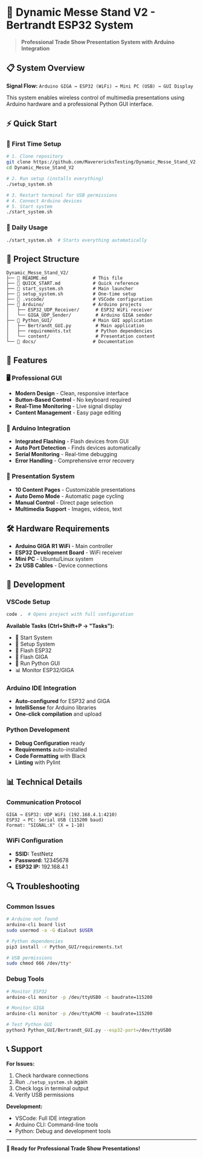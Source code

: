 # 🚀 Dynamic Messe Stand V2 - Bertrandt ESP32 System

> **Professional Trade Show Presentation System with Arduino Integration**

## 📋 System Overview

**Signal Flow:** `Arduino GIGA → ESP32 (WiFi) → Mini PC (USB) → GUI Display`

This system enables wireless control of multimedia presentations using Arduino hardware and a professional Python GUI interface.

## ⚡ Quick Start

### 🎯 First Time Setup
```bash
# 1. Clone repository
git clone https://github.com/MaverericksTesting/Dynamic_Messe_Stand_V2.git
cd Dynamic_Messe_Stand_V2

# 2. Run setup (installs everything)
./setup_system.sh

# 3. Restart terminal for USB permissions
# 4. Connect Arduino devices
# 5. Start system
./start_system.sh
```

### 🚀 Daily Usage
```bash
./start_system.sh  # Starts everything automatically
```

## 📁 Project Structure

```
Dynamic_Messe_Stand_V2/
├── 📄 README.md                 # This file
├── 📄 QUICK_START.md            # Quick reference
├── 🚀 start_system.sh           # Main launcher
├── 🔧 setup_system.sh           # One-time setup
├── 📁 .vscode/                  # VSCode configuration
├── 📁 Arduino/                  # Arduino projects
│   ├── ESP32_UDP_Receiver/      # ESP32 WiFi receiver
│   └── GIGA_UDP_Sender/         # Arduino GIGA sender
├── 📁 Python_GUI/               # Main GUI application
│   ├── Bertrandt_GUI.py         # Main application
│   ├── requirements.txt         # Python dependencies
│   └── content/                 # Presentation content
└── 📁 docs/                     # Documentation
```

## 🎨 Features

### 🖥️ Professional GUI
- **Modern Design** - Clean, responsive interface
- **Button-Based Control** - No keyboard required
- **Real-Time Monitoring** - Live signal display
- **Content Management** - Easy page editing

### 🔧 Arduino Integration
- **Integrated Flashing** - Flash devices from GUI
- **Auto Port Detection** - Finds devices automatically
- **Serial Monitoring** - Real-time debugging
- **Error Handling** - Comprehensive error recovery

### 📱 Presentation System
- **10 Content Pages** - Customizable presentations
- **Auto Demo Mode** - Automatic page cycling
- **Manual Control** - Direct page selection
- **Multimedia Support** - Images, videos, text

## 🛠️ Hardware Requirements

- **Arduino GIGA R1 WiFi** - Main controller
- **ESP32 Development Board** - WiFi receiver
- **Mini PC** - Ubuntu/Linux system
- **2x USB Cables** - Device connections

## 🔧 Development

### VSCode Setup
```bash
code .  # Opens project with full configuration
```

**Available Tasks (Ctrl+Shift+P → "Tasks"):**
- 🚀 Start System
- 🔧 Setup System  
- 📱 Flash ESP32
- 🔧 Flash GIGA
- 🐍 Run Python GUI
- 📊 Monitor ESP32/GIGA

### Arduino IDE Integration
- **Auto-configured** for ESP32 and GIGA
- **IntelliSense** for Arduino libraries
- **One-click compilation** and upload

### Python Development
- **Debug Configuration** ready
- **Requirements** auto-installed
- **Code Formatting** with Black
- **Linting** with Pylint

## 📊 Technical Details

### Communication Protocol
```
GIGA → ESP32: UDP WiFi (192.168.4.1:4210)
ESP32 → PC: Serial USB (115200 baud)
Format: "SIGNAL:X" (X = 1-10)
```

### WiFi Configuration
- **SSID:** TestNetz
- **Password:** 12345678
- **ESP32 IP:** 192.168.4.1

## 🔍 Troubleshooting

### Common Issues
```bash
# Arduino not found
arduino-cli board list
sudo usermod -a -G dialout $USER

# Python dependencies
pip3 install -r Python_GUI/requirements.txt

# USB permissions
sudo chmod 666 /dev/tty*
```

### Debug Tools
```bash
# Monitor ESP32
arduino-cli monitor -p /dev/ttyUSB0 -c baudrate=115200

# Monitor GIGA
arduino-cli monitor -p /dev/ttyACM0 -c baudrate=115200

# Test Python GUI
python3 Python_GUI/Bertrandt_GUI.py --esp32-port=/dev/ttyUSB0
```

## 📞 Support

**For Issues:**
1. Check hardware connections
2. Run `./setup_system.sh` again
3. Check logs in terminal output
4. Verify USB permissions

**Development:**
- VSCode: Full IDE integration
- Arduino CLI: Command-line tools
- Python: Debug and development tools

---

**🎯 Ready for Professional Trade Show Presentations!**